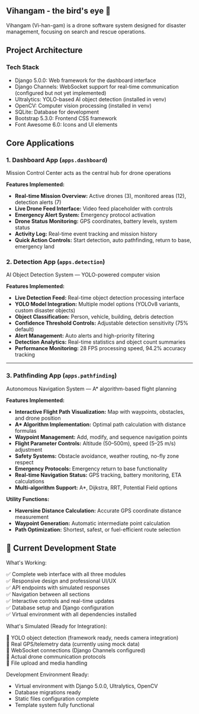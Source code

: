 ## Vihangam - the bird's eye 🦅
Vihangam (Vi-han-gam) is a drone software system designed for disaster management, focusing on search and rescue operations.

## Project Architecture

### Tech Stack
- Django 5.0.0: Web framework for the dashboard interface 
- Django Channels: WebSocket support for real-time communication (configured but not yet implemented)
- Ultralytics: YOLO-based AI object detection (installed in venv)
- OpenCV: Computer vision processing (installed in venv)
- SQLite: Database for development
- Bootstrap 5.3.0: Frontend CSS framework
- Font Awesome 6.0: Icons and UI elements

## Core Applications
### 1\. Dashboard App (`apps.dashboard`)  
   Mission Control Center acts as the central hub for drone operations

   **Features Implemented:**
   - **Real-time Mission Overview:** Active drones (3), monitored areas (12), detection alerts (7)
   - **Live Drone Feed Interface:** Video feed placeholder with controls
   - **Emergency Alert System:** Emergency protocol activation
   - **Drone Status Monitoring:** GPS coordinates, battery levels, system status
   - **Activity Log:** Real-time event tracking and mission history
   - **Quick Action Controls:** Start detection, auto pathfinding, return to base, emergency land


### 2\. Detection App (`apps.detection`)
AI Object Detection System — YOLO-powered computer vision

**Features Implemented:**
- **Live Detection Feed:** Real-time object detection processing interface
- **YOLO Model Integration:** Multiple model options (YOLOv8 variants, custom disaster objects)
- **Object Classification:** Person, vehicle, building, debris detection
- **Confidence Threshold Controls:** Adjustable detection sensitivity (75% default)
- **Alert Management:** Auto alerts and high-priority filtering
- **Detection Analytics:** Real-time statistics and object count summaries
- **Performance Monitoring:** 28 FPS processing speed, 94.2% accuracy tracking

---

### 3\. Pathfinding App (`apps.pathfinding`)
Autonomous Navigation System — A\* algorithm-based flight planning

**Features Implemented:**
- **Interactive Flight Path Visualization:** Map with waypoints, obstacles, and drone position
- **A\* Algorithm Implementation:** Optimal path calculation with distance formulas
- **Waypoint Management:** Add, modify, and sequence navigation points
- **Flight Parameter Controls:** Altitude (50–500m), speed (5–25 m/s) adjustment
- **Safety Systems:** Obstacle avoidance, weather routing, no-fly zone respect
- **Emergency Protocols:** Emergency return to base functionality
- **Real-time Navigation Status:** GPS tracking, battery monitoring, ETA calculations
- **Multi-algorithm Support:** A\*, Dijkstra, RRT, Potential Field options

**Utility Functions:**
- **Haversine Distance Calculation:** Accurate GPS coordinate distance measurement
- **Waypoint Generation:** Automatic intermediate point calculation
- **Path Optimization:** Shortest, safest, or fuel-efficient route selection

## 🚀 Current Development State

What's Working:

✅ Complete web interface with all three modules  
✅ Responsive design and professional UI/UX  
✅ API endpoints with simulated responses  
✅ Navigation between all sections  
✅ Interactive controls and real-time updates  
✅ Database setup and Django configuration  
✅ Virtual environment with all dependencies installed

What's Simulated (Ready for Integration):

🔄 YOLO object detection (framework ready, needs camera integration)  
🔄 Real GPS/telemetry data (currently using mock data)  
🔄 WebSocket connections (Django Channels configured)  
🔄 Actual drone communication protocols  
🔄 File upload and media handling

Development Environment Ready:

- Virtual environment with Django 5.0.0, Ultralytics, OpenCV
- Database migrations ready
- Static files configuration complete
- Template system fully functional